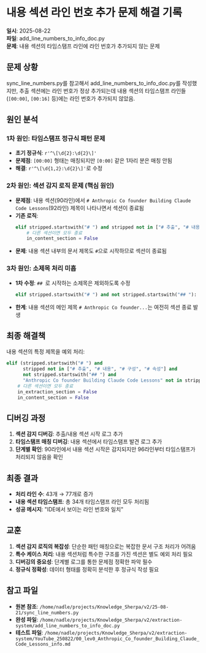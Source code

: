 # 내용 섹션 라인 번호 추가 문제 해결 기록

**일시**: 2025-08-22  
**파일**: add_line_numbers_to_info_doc.py  
**문제**: 내용 섹션의 타임스탬프 라인에 라인 번호가 추가되지 않는 문제  

## 문제 상황

sync_line_numbers.py를 참고해서 add_line_numbers_to_info_doc.py를 작성했지만, 추출 섹션에는 라인 번호가 정상 추가되는데 내용 섹션의 타임스탬프 라인들(`[00:00]`, `[00:16]` 등)에는 라인 번호가 추가되지 않았음.

## 원인 분석

### 1차 원인: 타임스탬프 정규식 패턴 문제
- **초기 정규식**: `r'^\[\d{2}:\d{2}\]'`
- **문제점**: `[00:00]` 형태는 매칭되지만 `[0:00]` 같은 1자리 분은 매칭 안됨
- **해결**: `r'^\[\d{1,2}:\d{2}\]'`로 수정

### 2차 원인: 섹션 감지 로직 문제 (핵심 원인)
- **문제점**: 내용 섹션(90라인)에서 `# Anthropic Co founder Building Claude Code Lessons`(92라인) 제목이 나타나면서 섹션이 종료됨
- **기존 로직**: 
  ```python
  elif stripped.startswith("# ") and stripped not in ["# 추출", "# 내용", "# 구성", "# 속성"]:
      # 다른 섹션이면 모두 종료
      in_content_section = False
  ```
- **문제**: 내용 섹션 내부의 문서 제목도 `#`으로 시작하므로 섹션이 종료됨

### 3차 원인: 소제목 처리 미흡
- **1차 수정**: `## `로 시작하는 소제목은 제외하도록 수정
  ```python
  elif stripped.startswith("# ") and not stripped.startswith("## "):
  ```
- **한계**: 내용 섹션의 메인 제목 `# Anthropic Co founder...`는 여전히 섹션 종료 발생

## 최종 해결책

내용 섹션의 특정 제목을 예외 처리:
```python
elif (stripped.startswith("# ") and 
      stripped not in ["# 추출", "# 내용", "# 구성", "# 속성"] and 
      not stripped.startswith("## ") and
      "Anthropic Co founder Building Claude Code Lessons" not in stripped):
    # 다른 섹션이면 모두 종료
    in_extraction_section = False
    in_content_section = False
```

## 디버깅 과정

1. **섹션 감지 디버깅**: 추출/내용 섹션 시작 로그 추가
2. **타임스탬프 매칭 디버깅**: 내용 섹션에서 타임스탬프 발견 로그 추가
3. **단계별 확인**: 90라인에서 내용 섹션 시작은 감지되지만 96라인부터 타임스탬프가 처리되지 않음을 확인

## 최종 결과

- **처리 라인 수**: 43개 → 77개로 증가
- **내용 섹션 타임스탬프**: 총 34개 타임스탬프 라인 모두 처리됨
- **성공 메시지**: "IDE에서 보이는 라인 번호와 일치"

## 교훈

1. **섹션 감지 로직의 복잡성**: 단순한 패턴 매칭으로는 복잡한 문서 구조 처리가 어려움
2. **특수 케이스 처리**: 내용 섹션처럼 특수한 구조를 가진 섹션은 별도 예외 처리 필요
3. **디버깅의 중요성**: 단계별 로그를 통한 문제점 정확한 파악 필수
4. **정규식 정확성**: 데이터 형태를 정확히 분석한 후 정규식 작성 필요

## 참고 파일

- **원본 참조**: `/home/nadle/projects/Knowledge_Sherpa/v2/25-08-21/sync_line_numbers.py`
- **완성 파일**: `/home/nadle/projects/Knowledge_Sherpa/v2/extraction-system/add_line_numbers_to_info_doc.py`
- **테스트 파일**: `/home/nadle/projects/Knowledge_Sherpa/v2/extraction-system/YouTube_250822/00_lev0_Anthropic_Co_founder_Building_Claude_Code_Lessons_info.md`